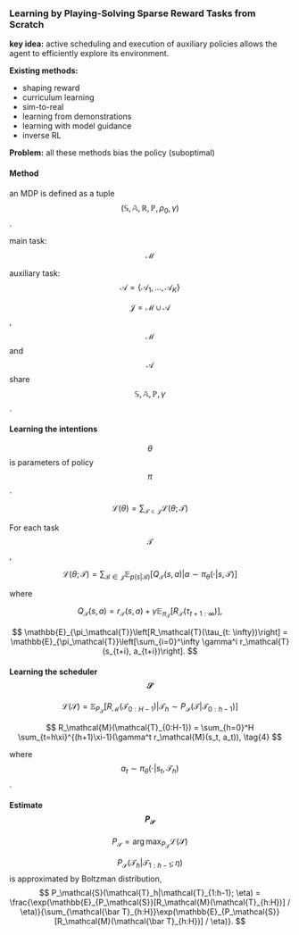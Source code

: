 ### Learning by Playing-Solving Sparse Reward Tasks from Scratch

**key idea:** active scheduling and execution of auxiliary policies allows the agent to efficiently explore its environment.

**Existing methods:**

* shaping reward
* curriculum learning
* sim-to-real
* learning from demonstrations
* learning with model guidance
* inverse RL

**Problem:**  all these methods bias the policy \(suboptimal\)

#### Method

an MDP is defined as a tuple $$(\mathbb{S}, \mathbb{A}, \mathbb{R}, \mathbb{P}, \rho_0, \gamma)$$.

main task: $$\mathcal{M}$$

auxiliary task: $$\mathcal{A} = \{\mathcal{A}_1, \dots, \mathcal{A}_K\}$$

$$\mathcal{J} = \mathcal{M} \cup \mathcal{A}$$, $$\mathcal{M}$$ and $$\mathcal{A}$$ share $$\mathbb{S}, \mathbb{A}, \mathbb{P}, \gamma$$.

#### Learning the intentions

$$\theta$$ is parameters of policy $$\pi$$.


$$
\mathcal{L}(\theta) = \sum_{\mathcal{T} \in \mathcal{J}}\mathcal{L}(\theta; \mathcal{T}) \tag{1}
$$


For each task $$\mathcal{T}$$,


$$
\mathcal{L}(\theta; \mathcal{T}) = \sum_{\mathcal{B} \in \mathcal{J}} \mathbb{E}_{p(s|\mathcal{B})}[Q_\mathcal{T}(s,a)|a \sim \pi_\theta(\cdot|s, \mathcal{T})] \tag{2}
$$


where


$$
Q_\mathcal{T}(s, a) = r_\mathcal{T}(s,a) + \gamma \mathbb{E}_{\pi_\mathcal{T}}[R_\mathcal{T}(\tau_{t+1: \infty})],
$$



$$
\mathbb{E}_{\pi_\mathcal{T}}\left[R_\mathcal{T}(\tau_{t: \infty})\right] = \mathbb{E}_{\pi_\mathcal{T}}\left[\sum_{i=0}^\infty \gamma^i r_\mathcal{T}(s_{t+i}, a_{t+i})\right].
$$


#### Learning the scheduler $$\mathcal{S}$$

$$
\mathcal{L}(\mathcal{S}) = \mathbb{E}_{P_\mathcal{S}}\left[R_\mathcal{M}(\mathcal{T}_{0:H-1})|\mathcal{T}_h \sim P_\mathcal{S}(\mathcal{T}|\mathcal{T}_{0:{h-1}})\right] \tag{3}
$$

$$
R_\mathcal{M}(\mathcal{T}_{0:H-1}) = \sum_{h=0}^H \sum_{t=h\xi}^{(h+1)\xi-1}(\gamma^t r_\mathcal{M}(s_t, a_t)), \tag{4}
$$

where $$a_t \sim \pi_\theta(\cdot|s_t, \mathcal{T}_h)$$.

#### Estimate $$P_\mathcal{S}$$

$$
P_\mathcal{S} = \arg\max_{P_\mathcal{S}} \mathcal{L}(\mathcal{S}) \tag{5}
$$

$$P_\mathcal{S}(\mathcal{T}_h|\mathcal{T}_{1:h-1}; \eta)$$ is approximated by Boltzman distribution, 
$$
P_\mathcal{S}(\mathcal{T}_h|\mathcal{T}_{1:h-1}; \eta) = \frac{\exp(\mathbb{E}_{P_\mathcal{S}}[R_\mathcal{M}(\mathcal{T}_{h:H})] / \eta)}{\sum_{\mathcal{\bar T}_{h:H}}\exp(\mathbb{E}_{P_\mathcal{S}}[R_\mathcal{M}(\mathcal{\bar T}_{h:H})] / \eta)}.
$$



























